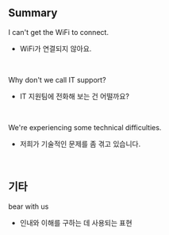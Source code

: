 ## Summary

I can't get the WiFi to connect.
- WiFi가 연결되지 않아요.

<br>

Why don't we call IT support?
- IT 지원팀에 전화해 보는 건 어떨까요?

<br>

We're experiencing some technical difficulties.
- 저희가 기술적인 문제를 좀 겪고 있습니다.

<br>

## 기타

bear with us
- 인내와 이해를 구하는 데 사용되는 표현
